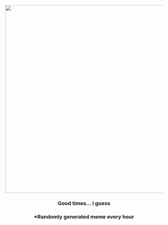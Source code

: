 <p align="center">
        <img src="https://i.redd.it/cq943blk3sy81.gif" width="600" height="600">
        </p>
        <h3 align="center">Good times... I guess</h3>
        <h3 align="center">*Randomly generated meme every hour</h3>
    
